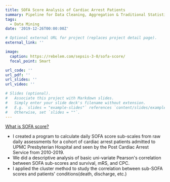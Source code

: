 ```yaml
---
title: SOFA Score Analysis of Cardiac Arrest Patients
summary: Pipeline for Data Cleaning, Aggregation & Traditional Statistical Analysis
tags:
  - Data Mining
date: '2019-12-26T00:00:00Z'

# Optional external URL for project (replaces project detail page).
external_link: ''

image:
  caption: https://rebelem.com/sepsis-3-0/sofa-score/
  focal_point: Smart

url_code: ''
url_pdf: ''
url_slides: ''
url_video: ''

# Slides (optional).
#   Associate this project with Markdown slides.
#   Simply enter your slide deck's filename without extension.
#   E.g. `slides = "example-slides"` references `content/slides/example-slides.md`.
#   Otherwise, set `slides = ""`.
---
```


[What is SOFA score? ](https://en.wikipedia.org/wiki/SOFA_score)

- I created a program to calculate daily SOFA score sub-scales from raw daily assessments for a cohort of cardiac arrest patients admitted to UPMC Presbyterian Hospital and seen by the Post Cardiac Arrest Service from 2010-2019.
- We did a descriptive analysis of basic uni-variate Pearson's correlation between SOFA sub-scores and survival, mRS, and CPC.
- I applied the cluster method to study the correlation between sub-SOFA scores and patients' conditions(death, discharge, etc.)
